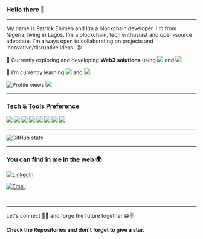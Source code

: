 ### Hello there 👋

---

My name is Patrick Ehimen and I'm a blockchain developer. I'm from Nigeria, living in Lagos. I'm a blockchain, tech enthusiast and open-source advocate. I'm always open to collaborating on projects and innovative/disruptive ideas. :wink:
 
 🔭 Currently exploring and developing **Web3 solutions** using <img src="https://img.shields.io/badge/Ethereum-3C3C3D?style=for-the-badge&logo=Ethereum&logoColor=white"> and <img src="https://img.shields.io/badge/Solidity-e6e6e6?style=for-the-badge&logo=solidity&logoColor=black">
 
 🌱 I’m currently learning <img src="https://img.shields.io/badge/JavaScript-323330?style=for-the-badge&logo=javascript&logoColor=F7DF1E"> and <img src="https://img.shields.io/badge/React-20232A?style=for-the-badge&logo=react&logoColor=61DAFB"> 
 

![Profile views](https://gpvc.arturio.dev/Osepatrick)  <img src="https://img.shields.io/github/followers/Osepatrick?label=Follow" style=" float:left, margin-right:10px" />


---


### Tech & Tools Preference

<img src = "https://img.shields.io/badge/-HTML5-E34F26?style=flat&logo=html5&logoColor=white"> <img src = "https://img.shields.io/badge/-CSS3-1572B6?style=flat&logo=css3&logoColor=white">
<img src="https://img.shields.io/badge/-JavaScript-eed718?style=flat&logo=javascript&logoColor=ffffff">
<img src="https://img.shields.io/badge/-React-000000?style=flat&logo=react&logoColor=00c8ff">
<img src="http://img.shields.io/badge/-Git-F1502F?style=flat&logo=git&logoColor=FFFFFF">
<img src="http://img.shields.io/badge/-Github-000000?style=flat&logo=github&logoColor=FFFFFF">
<img src="http://img.shields.io/badge/-VS%20Code-007ACC?style=flat&logo=visual%20studio%20code&logoColor=white">
<img src="https://img.shields.io/badge/Solidity-e6e6e6?style=for-the-badge&logo=solidity&logoColor=black">

---

![GitHub stats](https://github-readme-stats.vercel.app/api?username=Osepatrick&show_icons=true&hide_border=true)

---


### You can find in me in the web 🌍
<a href="https://www.linkedin.com/in/patrick-ehimen/" target="_blank"><img alt="LinkedIn" src="https://img.shields.io/badge/LinkedIn-@patrickEhimen-blue?style=flat&logo=linkedin"></a>

<a href="mailto:ose@thecrypticpat.com"><img alt="Email" src="https://img.shields.io/badge/Email-ose@thecrypticpat.com-blue?style=flat&logo=gmail"></a>

<br/>


---

Let's connect 👨‍💻 and forge the future together.😁✌

**Check the Repositories and don't forget to give a star.** 
